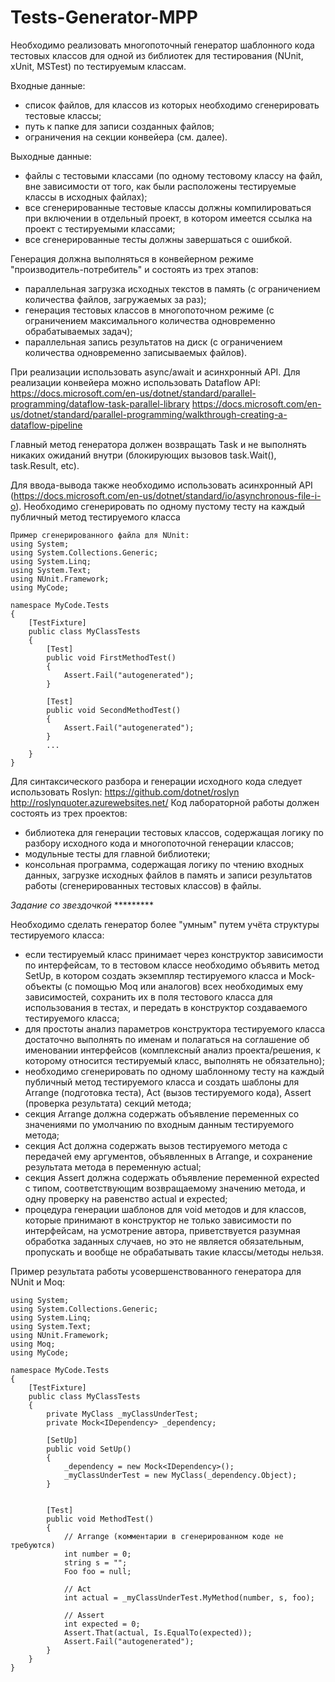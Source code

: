 # Tests-Generator-MPP

Необходимо реализовать многопоточный генератор шаблонного кода тестовых классов для одной из библиотек для тестирования (NUnit, xUnit, MSTest) по тестируемым классам.

Входные данные:

* список файлов, для классов из которых необходимо сгенерировать тестовые классы;
* путь к папке для записи созданных файлов;
* ограничения на секции конвейера  (см. далее).

Выходные данные:

* файлы с тестовыми классами (по одному тестовому классу на файл, вне зависимости от того, как были расположены тестируемые классы в исходных файлах);
* все сгенерированные тестовые классы должны компилироваться при включении в отдельный проект, в котором имеется ссылка на проект с тестируемыми классами;
* все сгенерированные тесты должны завершаться с ошибкой.

Генерация должна выполняться в конвейерном режиме "производитель-потребитель" и состоять из трех этапов: 

* параллельная загрузка исходных текстов в память (с ограничением количества файлов, загружаемых за раз);
* генерация тестовых классов в многопоточном режиме (с ограничением максимального количества одновременно обрабатываемых задач); 
* параллельная запись результатов на диск (с ограничением количества одновременно записываемых файлов).

При реализации использовать async/await и асинхронный API. Для реализации конвейера можно использовать Dataflow API:
https://docs.microsoft.com/en-us/dotnet/standard/parallel-programming/dataflow-task-parallel-library
https://docs.microsoft.com/en-us/dotnet/standard/parallel-programming/walkthrough-creating-a-dataflow-pipeline

Главный метод генератора должен возвращать Task и не выполнять никаких ожиданий внутри (блокирующих вызовов task.Wait(), task.Result, etc). 

Для ввода-вывода также необходимо использовать асинхронный API (https://docs.microsoft.com/en-us/dotnet/standard/io/asynchronous-file-i-o).
Необходимо сгенерировать по одному пустому тесту на каждый публичный метод тестируемого класса

	Пример сгенерированного файла для NUnit:
	using System;
	using System.Collections.Generic;
	using System.Linq;
	using System.Text;
	using NUnit.Framework;
	using MyCode;

	namespace MyCode.Tests
	{
	    [TestFixture]
	    public class MyClassTests
	    {
	        [Test]
	        public void FirstMethodTest()
	        {
	            Assert.Fail("autogenerated");
	        }

	        [Test]
	        public void SecondMethodTest()
	        {
	            Assert.Fail("autogenerated");
	        }
	        ...
	    }
	}

Для синтаксического разбора и генерации исходного кода следует использовать Roslyn:
https://github.com/dotnet/roslyn
http://roslynquoter.azurewebsites.net/
Код лабораторной работы должен состоять из трех проектов:

* библиотека для генерации тестовых классов, содержащая логику по разбору исходного кода и многопоточной генерации классов;
* модульные тесты для главной библиотеки;
* консольная программа, содержащая логику по чтению входных данных, загрузке исходных файлов в память и записи результатов работы (сгенерированных тестовых классов) в файлы.

*Задание со звездочкой* *********

Необходимо сделать генератор более "умным" путем учёта структуры тестируемого класса:

* если тестируемый класс принимает через конструктор зависимости по интерфейсам, то в тестовом классе необходимо объявить метод SetUp, в котором создать экземпляр тестируемого класса и Mock-объекты (с помощью Moq или аналогов) всех необходимых ему зависимостей, сохранить их в поля тестового класса для использования в тестах, и передать в конструктор создаваемого тестируемого класса;
* для простоты анализ параметров конструктора тестируемого класса достаточно выполнять по именам и полагаться на соглашение об именовании интерфейсов (комплексный анализ проекта/решения, к которому относится тестируемый класс, выполнять не обязательно);
* необходимо сгенерировать по одному шаблонному тесту на каждый публичный метод тестируемого класса и создать шаблоны для Arrange (подготовка теста), Act (вызов тестируемого кода), Assert (проверка результата) секций метода;
* секция Arrange должна содержать объявление переменных со значениями по умолчанию по входным данным тестируемого метода;
* секция Act должна содержать вызов тестируемого метода с передачей ему аргументов, объявленных в Arrange, и сохранение результата метода в переменную actual;
* секция Assert должна содержать объявление переменной expected с типом, соответствующим возвращаемому значению метода, и одну проверку на равенство actual и expected;
* процедура генерации шаблонов для void методов и для классов, которые принимают в конструктор не только зависимости по интерфейсам, на усмотрение автора, 
приветствуется разумная обработка заданных случаев, но это не является обязательным, пропускать и вообще не обрабатывать такие классы/методы нельзя.

Пример результата работы усовершенствованного генератора для NUnit и Moq:

	using System;
	using System.Collections.Generic;
	using System.Linq;
	using System.Text;
	using NUnit.Framework;
	using Moq;
	using MyCode;

	namespace MyCode.Tests
	{
	    [TestFixture]
	    public class MyClassTests
	    {
	    	private MyClass _myClassUnderTest;
			private Mock<IDependency> _dependency;

	    	[SetUp]
	    	public void SetUp()
	    	{
	    		_dependency = new Mock<IDependency>();
	    	 	_myClassUnderTest = new MyClass(_dependency.Object);
	    	}
	    	
	    	
	        [Test]
	        public void MethodTest()
	        {
	            // Arrange (комментарии в сгенерированном коде не требуются)
	            int number = 0;
	            string s = "";
	            Foo foo = null;
	            
	            // Act
	            int actual = _myClassUnderTest.MyMethod(number, s, foo);

	            // Assert
	            int expected = 0;
	            Assert.That(actual, Is.EqualTo(expected));
	            Assert.Fail("autogenerated");
	        }
	    }
	}